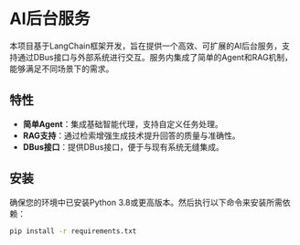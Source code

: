# AI后台服务

本项目基于LangChain框架开发，旨在提供一个高效、可扩展的AI后台服务，支持通过DBus接口与外部系统进行交互。服务内集成了简单的Agent和RAG机制，能够满足不同场景下的需求。

## 特性

- **简单Agent**：集成基础智能代理，支持自定义任务处理。
- **RAG支持**：通过检索增强生成技术提升回答的质量与准确性。
- **DBus接口**：提供DBus接口，便于与现有系统无缝集成。

## 安装

确保您的环境中已安装Python 3.8或更高版本。然后执行以下命令来安装所需依赖：

```bash
pip install -r requirements.txt
